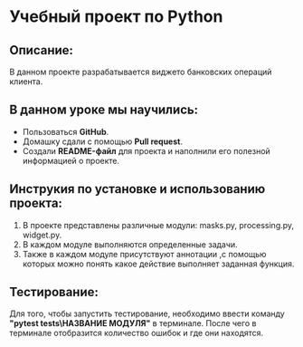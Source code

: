 # Учебный проект по Python

## Описание:
В данном проекте разрабатывается виджето банковских операций клиента.

## В данном уроке мы научились:

- Пользоваться **GitHub**.
- Домашку сдали с помощью **Pull request**.
- Создали **README-файл** для проекта и наполнили его полезной информацией о проекте.

## Инструкия по установке и использованию проекта:
1. В проекте представлены различные модули: masks.py, processing.py, widget.py.
2. В каждом модуле выполняются определенные задачи.
3. Также в каждом модуле присутствуют аннотации ,с помощью которых можно понять какое 
действие выполняет заданная функция.

## Тестирование:
Для того, чтобы запустить тестирование, необходимо ввести команду 
**"pytest tests\НАЗВАНИЕ МОДУЛЯ"** в терминале.
После чего в терминале отобразится количество ошибок и где они находятся.

